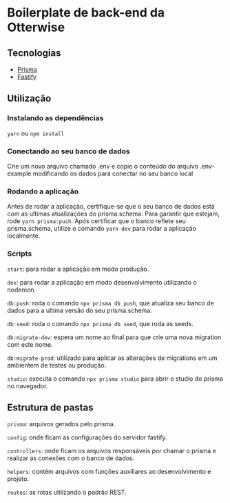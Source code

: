 # Boilerplate de back-end da Otterwise

## Tecnologias

- [Prisma](https://www.prisma.io/)
- [Fastify](https://fastify.io)

## Utilização

### Instalando as dependências

`yarn` ou `npm install`

### Conectando ao seu banco de dados

Crie um novo arquivo chamado .env e copie o conteúdo do arquivo .env-example modificando os dados para conectar no seu banco local

### Rodando a aplicação

Antes de rodar a aplicação, certifique-se que o seu banco de dados está com as ultimas atualizações do prisma.schema. Para garantir que estejam, rode `yarn prisma:push`.
Após certificar que o banco reflete seu prisma.schema, utilize o comando `yarn dev` para rodar a aplicação localmente.

### Scripts

`start`: para rodar a aplicação em modo produção.

`dev`: para rodar a aplicação em modo desenvolvimento utilizando o nodemon.

`db:push`: roda o comando `npx prisma db push`, que atualiza seu banco de dados para a ultima versão do seu prisma.schema.

`db:seed`: roda o comando `npx prisma db seed`, que roda as seeds.

`db:migrate-dev`: espera um nome ao final para que crie uma nova migration com este nome.

`db:migrate-prod`: utilizado para aplicar as alterações de migrations em um ambientem de testes ou produção.

`studio`: executa o comando `npx prisma studio` para abrir o studio do prisma no navegador.

## Estrutura de pastas

`prisma`: arquivos gerados pelo prisma.

`config`: onde ficam as configurações do servidor fastify.

`controllers`: onde ficam os arquivos responsáveis por chamar o prisma e realizar as conexões com o banco de dados.

`helpers`: contém arquivos com funções auxiliares ao desenvolvimento e projeto.

`routes`: as rotas utilizando o padrão REST.
